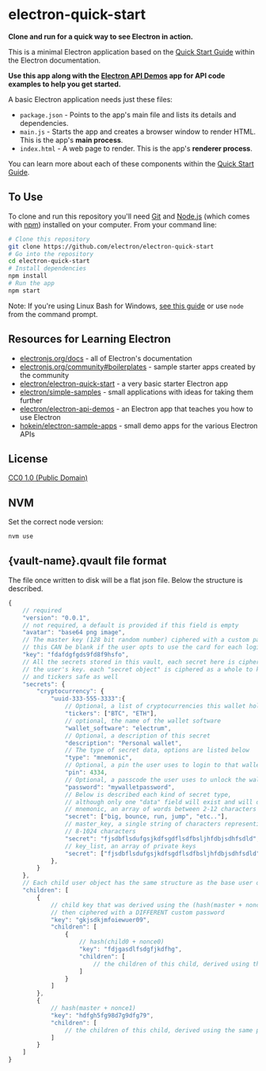 # electron-quick-start

**Clone and run for a quick way to see Electron in action.**

This is a minimal Electron application based on the [Quick Start Guide](https://electronjs.org/docs/tutorial/quick-start) within the Electron documentation.

**Use this app along with the [Electron API Demos](https://electronjs.org/#get-started) app for API code examples to help you get started.**

A basic Electron application needs just these files:

- `package.json` - Points to the app's main file and lists its details and dependencies.
- `main.js` - Starts the app and creates a browser window to render HTML. This is the app's **main process**.
- `index.html` - A web page to render. This is the app's **renderer process**.

You can learn more about each of these components within the [Quick Start Guide](https://electronjs.org/docs/tutorial/quick-start).

## To Use

To clone and run this repository you'll need [Git](https://git-scm.com) and [Node.js](https://nodejs.org/en/download/) (which comes with [npm](http://npmjs.com)) installed on your computer. From your command line:

```bash
# Clone this repository
git clone https://github.com/electron/electron-quick-start
# Go into the repository
cd electron-quick-start
# Install dependencies
npm install
# Run the app
npm start
```

Note: If you're using Linux Bash for Windows, [see this guide](https://www.howtogeek.com/261575/how-to-run-graphical-linux-desktop-applications-from-windows-10s-bash-shell/) or use `node` from the command prompt.

## Resources for Learning Electron

- [electronjs.org/docs](https://electronjs.org/docs) - all of Electron's documentation
- [electronjs.org/community#boilerplates](https://electronjs.org/community#boilerplates) - sample starter apps created by the community
- [electron/electron-quick-start](https://github.com/electron/electron-quick-start) - a very basic starter Electron app
- [electron/simple-samples](https://github.com/electron/simple-samples) - small applications with ideas for taking them further
- [electron/electron-api-demos](https://github.com/electron/electron-api-demos) - an Electron app that teaches you how to use Electron
- [hokein/electron-sample-apps](https://github.com/hokein/electron-sample-apps) - small demo apps for the various Electron APIs

## License

[CC0 1.0 (Public Domain)](LICENSE.md)

## NVM

Set the correct node version:

```bash
nvm use
```

## {vault-name}.qvault file format

The file once written to disk will be a flat json file. Below the structure is described.

```javascript
{
	// required
	"version": "0.0.1",
	// not required, a default is provided if this field is empty
	"avatar": "base64 png image",
	// The master key (128 bit random number) ciphered with a custom password
	// this CAN be blank if the user opts to use the card for each login
	"key": "fdafdgfgds9fd8f9hsfo",
	// All the secrets stored in this vault, each secret here is ciphered using
	// the user's key. each "secret object" is ciphered as a whole to keep descriptions
	// and tickers safe as well
	"secrets": {
		"cryptocurrency": {
			"uuid-333-555-3333":{
				// Optional, a list of cryptocurrencies this wallet holds
				"tickers": ["BTC", "ETH"],
				// optional, the name of the wallet software
				"wallet_software": "electrum",
				// Optional, a description of this secret
				"description": "Personal wallet",
				// The type of secret data, options are listed below
				"type": "mnemonic",
				// Optional, a pin the user uses to login to that wallet. Length 3-10
				"pin": 4334,
				// Optional, a passcode the user uses to unlock the wallet software length 5-25
				"password": "mywalletpassword",
				// Below is described each kind of secret type,
				// although only one "data" field will exist and will depend on "type"
				// mnemonic, an array of words between 2-12 characters each
				"secret": ["big, bounce, run, jump", "etc.."],
				// master_key, a single string of characters representing a key
				// 8-1024 characters
				"secret": "fjsdbflsdufgsjkdfsgdflsdfbsljhfdbjsdhfsdld",
				// key_list, an array of private keys
				"secret": ["fjsdbflsdufgsjkdfsgdflsdfbsljhfdbjsdhfsdld", "fsdaffgdfgdfgdffsdsddffi9238hb345u9brnr9r0"]
			},
		}
	},
	// Each child user object has the same structure as the base user object
	"children": [
		{
			// child key that was derived using the (hash(master + nonce0)),
			// then ciphered with a DIFFERENT custom password
			"key": "gkjsdkjmfoiewuer09",
			"children": [
				{
					// hash(child0 + nonce0)
					"key": "fdjgasdlfsdgfjkdfhg",
					"children": [
						// the children of this child, derived using the same pattern
					]
				}
			]
		},
		{
			// hash(master + nonce1)
			"key": "hdfgh5fg98d7g9dfg79",
			"children": [
				// the children of this child, derived using the same pattern
			]
		}
	]
}
```